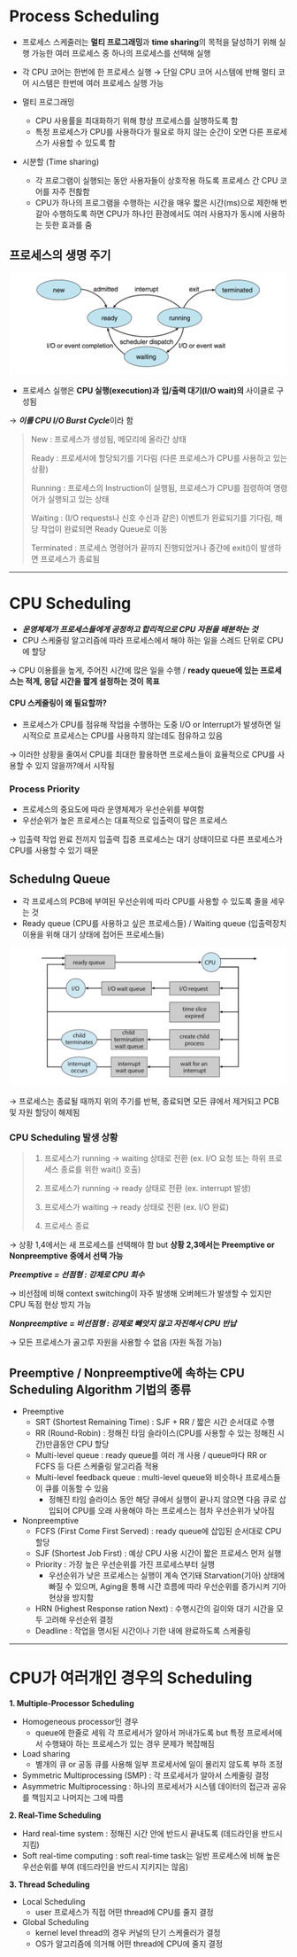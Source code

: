 # Process Scheduling
- 프로세스 스케줄러는 **멀티 프로그래밍**과 **time sharing**의 목적을 달성하기 위해 실행 가능한 여러 프로세스 중 하나의 프로세스를 선택해 실행
- 각 CPU 코어는 한번에 한 프로세스 실행 &rarr; 단일 CPU 코어 시스템에 반해 멀티 코어 시스템은 한번에 여러 프로세스 실행 가능

- 멀티 프로그래밍
    - CPU 사용률을 최대화하기 위해 항상 프로세스를 실행하도록 함
    - 특정 프로세스가 CPU를 사용하다가 필요로 하지 않는 순간이 오면 다른 프로세스가 사용할 수 있도록 함
 
- 시분할 (Time sharing)
    - 각 프로그램이 실행되는 동안 사용자들이 상호작용 하도록 프로세스 간 CPU 코어를 자주 전홚함
    - CPU가 하나의 프로그램을 수행하는 시간을 매우 짧은 시간(ms)으로 제한해 번갈아 수행하도록 하면 CPU가 하나인 환경에서도 여러 사용자가 동시에 사용하는 듯한 효과를 줌

## 프로세스의 생명 주기
![process_state](/contents/Operating_System/img/process_state.png)

- 프로세스 실행은 **CPU 실행(execution)과** **입/출력 대기(I/O wait)의** 사이클로 구성됨

&rarr; ***이를 CPU I/O Burst Cycle***이라 함

> New : 프로세스가 생성됨, 메모리에 올라간 상태
> 
> Ready : 프로세서에 할당되기를 기다림 (다른 프로세스가 CPU를 사용하고 있는 상황)
> 
> Running : 프로세스의 Instruction이 실행됨, 프로세스가 CPU를 점령하여 명령어가 실행되고 있는 상태
> 
> Waiting : (I/O requests나 신호 수신과 같은) 이벤트가 완료되기를 기다림, 해당 작업이 완료되면 Ready Queue로 이동
> 
> Terminated : 프로세스 명령어가 끝까지 진행되었거나 중간에 exit()이 발생하면 프로세스가 종료됨

---
# CPU Scheduling
- ***운영체제가 프로세스들에게 공정하고 합리적으로 CPU 자원을 배분하는 것***
- CPU 스케줄링 알고리즘에 따라 프로세스에서 해야 하는 일을 스레드 단위로 CPU에 할당

&rarr; CPU 이용률을 높게, 주어진 시간에 많은 일을 수행 / **ready queue에 있는 프로세스는 적게, 응답 시간을 짧게 설정하는 것이 목표**

#### CPU 스케줄링이 왜 필요할까?
- 프로세스가 CPU를 점유해 작업을 수행하는 도중 I/O or Interrupt가 발생하면 일시적으로 프로세스는 CPU를 사용하지 않는데도 점유하고 있음

&rarr; 이러한 상황을 줄여서 CPU를 최대한 활용하면 프로세스들이 효율적으로 CPU를 사용할 수 있지 않을까?에서 시작됨

### Process Priority
- 프로세스의 중요도에 따라 운영체제가 우선순위를 부여함
- 우선순위가 높은 프로세스는 대표적으로 입출력이 많은 프로세스

&rarr; 입출력 작업 완료 전끼지 입출력 집중 프로세스는 대기 상태이므로 다른 프로세스가 CPU를 사용할 수 있기 때문

## Schedulng Queue
- 각 프로세스의 PCB에 부여된 우선순위에 따라 CPU를 사용할 수 있도록 줄을 세우는 것
- Ready queue (CPU를 사용하고 싶은 프로세스들) / Waiting queue (입출력장치 이용을 위해 대기 상태에 접어든 프로세스들)

![scheduling_queue](/contents/Operating_System/img/scheduling_queue.jpeg)

&rarr; 프로세스는 종료될 때까지 위의 주기를 반복, 종료되면 모든 큐에서 제거되고 PCB 및 자원 할당이 해제됨

### CPU Scheduling 발생 상황
> 1. 프로세스가 running → waiting 상태로 전환 (ex. I/O 요청 또는 하위 프로세스 종료를 위한 wait() 호출)
> 
> 2. 프로세스가 running → ready 상태로 전환 (ex. interrupt 발생)
> 
> 3. 프로세스가 waiting → ready 상태로 전환 (ex. I/O 완료)
> 
> 4. 프로세스 종료

&rarr; 상황 1,4에서는 새 프로세스를 선택해야 함 but **상황 2,3에서는 Preemptive or Nonpreemptive 중에서 선택 가능**

***Preemptive = 선점형 : 강제로 CPU 회수***

&rarr; 비선점에 비해 context switching이 자주 발생해 오버헤드가 발생할 수 있지만 CPU 독점 현상 방지 가능

***Nonpreemptive = 비선점형 : 강제로 빼앗지 않고 자진해서 CPU 반납***

&rarr; 모든 프로세스가 골고루 자원을 사용할 수 없음 (자원 독점 가능)

## Preemptive / Nonpreemptive에 속하는 CPU Scheduling Algorithm 기법의 종류
- Preemptive
    - SRT (Shortest Remaining Time) : SJF + RR / 짧은 시간 순서대로 수행 
    - RR (Round-Robin) : 정해진 타임 슬라이스(CPU를 사용할 수 있는 정해진 시간)만큼동안 CPU 할당
    - Multi-level queue : ready queue를 여러 개 사용 / queue마다 RR or FCFS 등 다른 스케줄링 알고리즘 적용
    - Multi-level feedback queue : multi-level queue와 비슷하나 프로세스들이 큐를 이동할 수 있음 
        - 정해진 타임 슬라이스 동안 해당 큐에서 실행이 끝나지 않으면 다음 큐로 삽입되어 CPU를 오래 사용해야 하는 프로세스는 점차 우선순위가 낮아짐
- Nonpreemptive
    - FCFS (First Come First Served) : ready queue에 삽입된 순서대로 CPU 할당
    - SJF (Shortest Job First) : 예상 CPU 사용 시간이 짧은 프로세스 먼저 실행
    - Priority : 가장 높은 우선순위를 가진 프로세스부터 실행
        - 우선순위가 낮은 프로세스는 실행이 계속 연기돼 Starvation(기아) 상태에 빠질 수 있으며, Aging을 통해 시간 흐름에 따라 우선순위를 증가시켜 기아 현상을 방지함
    - HRN (Highest Response ration Next) : 수행시간의 길이와 대기 시간을 모두 고려해 우선순위 결정
    - Deadline : 작업을 명시된 시간이나 기한 내에 완료하도록 스케줄링

---
# CPU가 여러개인 경우의 Scheduling
**1. Multiple-Processor Scheduling**
- Homogeneous processor인 경우
    - queue에 한줄로 세워 각 프로세서가 알아서 꺼내가도록 but 특정 프로세서에서 수행돼야 하는 프로세스가 있는 경우 문제가 복잡해짐
- Load sharing
    - 별개의 큐 or 공동 큐를 사용해 일부 프로세서에 일이 몰리지 않도록 부하 조정
- Symmetric Multiprocessing (SMP) : 각 프로세서가 알아서 스케줄링 결정
- Asymmetric Multiprocessing : 하나의 프로세서가 시스템 데이터의 접근과 공유를 책임지고 나머지는 그에 따름

 **2. Real-Time Scheduling**
 - Hard real-time system : 정해진 시간 안에 반드시 끝내도록 (데드라인을 반드시 지킴)
 - Soft real-time computing : soft real-time task는 일반 프로세스에 비해 높은 우선순위를 부여 (데드라인을 반드시 지키지는 않음)

**3. Thread Scheduling**
- Local Scheduling
    - user 프로세스가 직접 어떤 thread에 CPU를 줄지 결정
- Global Scheduling
    - kernel level thread의 경우 커널의 단기 스케줄러가 결정
    - OS가 알고리즘에 의거해 어떤 thread에 CPU에 줄지 결정
